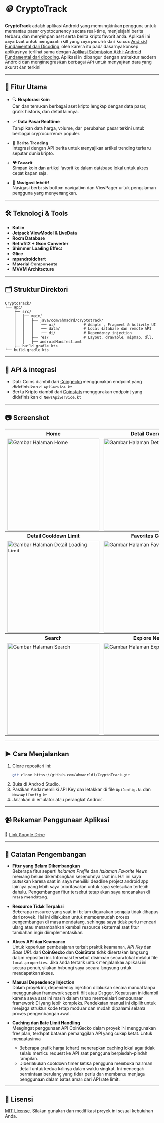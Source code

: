 # 🪙 CryptoTrack

**CryptoTrack** adalah aplikasi Android yang memungkinkan pengguna untuk memantau pasar cryptocurrency secara real-time, menjelajahi berita terbaru, dan menyimpan aset serta berita kripto favorit anda. Aplikasi ini saya buat untuk mengasah skill yang saya peroleh dari kursus [Android Fundamental dari Dicoding](https://www.dicoding.com/academies/14-belajar-fundamental-aplikasi-android), oleh karena itu pada dasarnya konsep aplikasinya terlihat sama dengan [Aplikasi Submission Akhir Android Fundamental dari dicoding](https://github.com/ahmadr1d1/DicodingEvent). Aplikasi ini dibangun dengan arsitektur modern Android dan mengintegrasikan berbagai API untuk menyajikan data yang akurat dan terkini.

---

## 🚀 Fitur Utama

- 🔍 **Eksplorasi Koin**  
  Cari dan temukan berbagai aset kripto lengkap dengan data pasar, grafik historis, dan detail lainnya.

- 📈 **Data Pasar Realtime**  
  Tampilkan data harga, volume, dan perubahan pasar terkini untuk berbagai cryptocurrency populer.

- 📰 **Berita Trending**  
  Integrasi dengan API berita untuk menyajikan artikel trending terbaru seputar dunia kripto.

- ❤️ **Favorit**  
  Simpan koin dan artikel favorit ke dalam database lokal untuk akses cepat kapan saja.

- 🧭 **Navigasi Intuitif**  
  Navigasi berbasis bottom navigation dan ViewPager untuk pengalaman pengguna yang menyenangkan.

---

## 🛠️ Teknologi & Tools

- **Kotlin**
- **Jetpack ViewModel & LiveData**
- **Room Database**
- **Retrofit2 + Gson Converter**
- **Shimmer Loading Effect**
- **Glide**
- **mpandroidchart**
- **Material Components**
- **MVVM Architecture**

---

## 🗂️ Struktur Direktori

```
CryptoTrack/
└── app/
    ├── src/
    │   ├── main/
    │   │   ├── java/com/ahmadrd/cryptotrack/
    │   │   │   ├── ui/             # Adapter, Fragment & Activity UI
    │   │   │   ├── data/           # Local database dan remote API
    │   │   │   ├── di/             # Dependency injection
    │   │   ├── res/                # Layout, drawable, mipmap, dll.
    │   │   ├── AndroidManifest.xml
    ├── build.gradle.kts
└── build.gradle.kts
```

---

## 🔌 API & Integrasi

- Data Coins diambil dari [Coingecko](https://docs.coingecko.com/v3.0.1/reference/introduction) menggunakan endpoint yang didefinisikan di `ApiService.kt`
- Berita Kripto diambil dari [Coinstats](https://docs.api.coinstats.app/reference) menggunakan endpoint yang didefinisikan di `NewsApiService.kt`

---

## 📷 Screenshot
<table>
  <tr>
    <th>Home</th>
    <th>Detail Overview</th>
    <th>Detail Info</th>
  </tr>
  <tr>
    <td><img src="https://github.com/user-attachments/assets/596f8655-c2e5-4e6e-9376-88ded5a71f30" alt="Gambar Halaman Home" width="300"></td>
    <td><img src="https://github.com/user-attachments/assets/2ae97bbc-8628-4c59-8ed6-529243e4d53f" alt="Gambar Halaman Detail Overview" width="300"></td>
    <td><img src="https://github.com/user-attachments/assets/0f7388ae-20da-4726-b681-0b17f3e2a84b" alt="Gambar Halaman Detail Info" width="300"></td>
  </tr>
  <tr>
    <th>Detail Cooldown Limit</th>
    <th>Favorites Coins</th>
    <th>Favorites News</th>
  </tr>
  <tr>
    <td><img src="https://github.com/user-attachments/assets/23eca9b4-f494-4ec2-be1d-9b7bbfa70b40" alt="Gambar Halaman Detail Loading Limit" width="300"></td>
    <td><img src="https://github.com/user-attachments/assets/986b0900-8997-435e-80d8-c1667f447022" alt="Gambar Halaman Favorites Coins" width="300"></td>
    <td><img src="https://github.com/user-attachments/assets/e9552fd0-b4f6-4d79-800a-86d3dc6c5b05" alt="Gambar Halaman Favorites News" width="300"></td>
  </tr>
  <tr>
    <th>Search</th>
    <th>Explore News</th>
    <th>Profile</th>
  </tr>
  <tr>
    <td><img src="https://github.com/user-attachments/assets/90369662-94f3-4793-94e3-051a52ab7836" alt="Gambar Halaman Search" width="300"></td>
    <td><img src="https://github.com/user-attachments/assets/df052dc9-c268-439b-9aa0-0f9f3dd7272a" alt="Gambar Halaman Explore News" width="300"></td>
    <td><img src="https://github.com/user-attachments/assets/1dd1f9dd-734e-4f2c-bc20-67178949d2bb" alt="Gambar Halaman Profile" width="300"></td>
  </tr>
</table>


---


## ▶️ Cara Menjalankan

1. Clone repositori ini:
   ```bash
   git clone https://github.com/ahmadr1d1/CryptoTrack.git
   ```
2. Buka di Android Studio.
3. Pastikan Anda memiliki API Key dan letakkan di file `ApiConfig.kt` dan `NewsApiConfig.kt`.
4. Jalankan di emulator atau perangkat Android.

---

## 📹 Rekaman Penggunaan Aplikasi
📎 [Link Google Drive](https://drive.google.com/file/d/1xN2B8EzspuVWOPIkGOAsF_TiYsc1Q3CR/view?usp=drive_link)

---

## 📝 Catatan Pengembangan

- **Fitur yang Belum Dikembangkan**  
  Beberapa fitur seperti _halaman Profile_ dan _halaman Favorite News_ memang belum dikembangkan sepenuhnya saat ini. Hal ini saya putuskan karena saat ini saya memiliki deadline project android app lainnya yang lebih saya prioritasakan untuk saya selesaikan terlebih dahulu. Pengembangan fitur tersebut tetap akan saya rencanakan di masa mendatang.
  
- **Resource Tidak Terpakai**  
  Beberapa resource yang saat ini belum digunakan sengaja tidak dihapus dari proyek. Hal ini dilakukan untuk mempermudah proses pengembangan di masa mendatang, sehingga saya tidak perlu mencari ulang atau menambahkan kembali resource eksternal saat fitur tambahan ingin diimplementasikan.

- **Akses API dan Keamanan**  
  Untuk keperluan pembelajaran terkait praktik keamanan, _API Key_ dan _Base URL_ dari **CoinGecko** dan **CoinStats** tidak disertakan langsung dalam repositori ini. Informasi tersebut disimpan secara lokal melalui file `local.properties`. Jika Anda tertarik untuk menjalankan aplikasi ini secara penuh, silakan hubungi saya secara langsung untuk mendapatkan akses.

- **Manual Dependency Injection**  
  Dalam proyek ini, dependency injection dilakukan secara manual tanpa menggunakan framework seperti Hilt atau Dagger. Keputusan ini diambil karena saya saat ini masih dalam tahap mempelajari penggunaan framework DI yang lebih kompleks. Pendekatan manual ini dipilih untuk menjaga struktur kode tetap modular dan mudah dipahami selama proses pengembangan awal.

- **Caching dan Rate Limit Handling**  
  Mengingat penggunaan API CoinGecko dalam proyek ini menggunakan free plan, terdapat batasan pemanggilan API yang cukup ketat. Untuk mengatasinya:
  - Beberapa grafik harga (chart) menerapkan caching lokal agar tidak selalu memicu request ke API saat pengguna berpindah-pindah tampilan.
  - Diberlakukan cooldown timer ketika pengguna membuka halaman detail untuk kedua kalinya dalam waktu singkat. Ini mencegah permintaan berulang yang tidak perlu dan membantu menjaga penggunaan dalam batas aman dari API rate limit.

---

## 📄 Lisensi

[MIT License](https://github.com/ahmadr1d1/CryptoTrack/blob/master/LICENSE). Silakan gunakan dan modifikasi proyek ini sesuai kebutuhan Anda.
